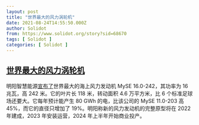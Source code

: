 ```yaml
---
layout: post
title: "世界最大的风力涡轮机"
date: 2021-08-24T14:55:50.000Z
author: Solidot
from: https://www.solidot.org/story?sid=68670
tags: [ Solidot ]
categories: [ Solidot ]
---
```

<!--1629816950000-->
[世界最大的风力涡轮机](https://www.solidot.org/story?sid=68670)
------

<div>
明阳智慧能源<a href="https://newatlas.com/energy/worlds-biggest-wind-turbine-mingyang/">宣布了</a>世界最大的海上风力发动机 MySE 16.0-242，其功率为 16 兆瓦，高 242 米。它的叶片长 118 米，转动面积 4.6 万平方米，比 6 个标准足球场还要大。它每年预计能产生 80 GWh 的电，比该公司的 MySE 11.0-203 高 45%，而它的直径只增加了 19%。明阳称新的风力发动机的完整原型将在 2022 年建成，2023 年安装运营，2024 年上半年开始商业投产。
</div>
